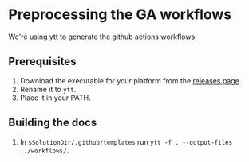 # Preprocessing the GA workflows

We're using [ytt](https://github.com/vmware-tanzu/carvel-ytt) to generate the github actions workflows.

## Prerequisites

1. Download the executable for your platform from the [releases page](https://github.com/vmware-tanzu/carvel-ytt/releases).
1. Rename it to `ytt`.
1. Place it in your PATH.

## Building the docs
1. In `$SolutionDir/.github/templates` run `ytt -f . --output-files ../workflows/`.

